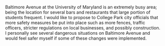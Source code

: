 Baltimore Avenue at the University of Maryland is an extremely busy area; being the location for several bars and restaurants that large portion of students frequent. I would like to propose to College Park city officials that more safety measures be put into place such as more fences, traffic officers, stricter regulations on local businesses, and possibly construction. I personally see several dangerous situations on Baltimore Avenue and would feel safer myself if some of these changes were implemented.

